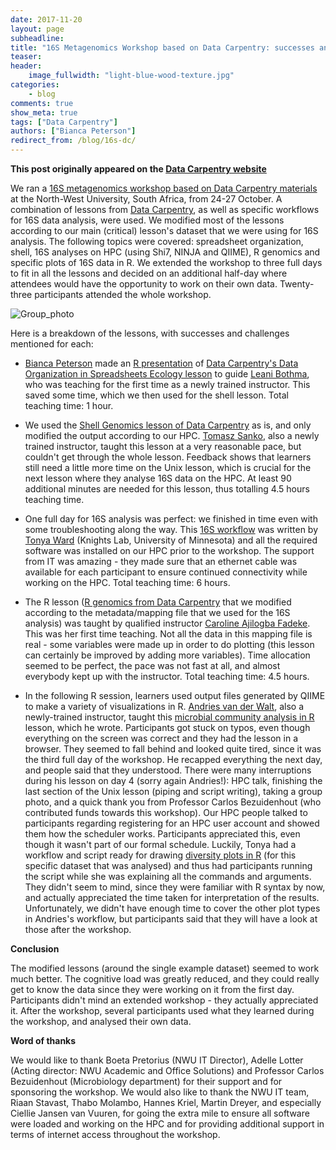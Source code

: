 ```yaml
---
date: 2017-11-20
layout: page
subheadline:
title: "16S Metagenomics Workshop based on Data Carpentry: successes and challenges"
teaser:
header:
    image_fullwidth: "light-blue-wood-texture.jpg"
categories:
    - blog
comments: true
show_meta: true
tags: ["Data Carpentry"]
authors: ["Bianca Peterson"]
redirect_from: /blog/16s-dc/
--- 
```


**This post originally appeared on the [Data Carpentry website](https://datacarpentry.org)**


We ran a [16S metagenomics workshop based on Data Carpentry materials](https://nwu-eresearch.github.io/2017-10-24-ARC-16S/) at the North-West University, South Africa, from 24-27 October. A combination of lessons from [Data Carpentry](http://www.datacarpentry.org/), as well as specific workflows for 16S data analysis, were used. We modified most of the lessons according to our main (critical) lesson's dataset that we were using for 16S analysis. The following topics were covered: spreadsheet organization, shell, 16S analyses on HPC (using Shi7, NINJA and QIIME), R genomics and specific plots of 16S data in R. We extended the workshop to three full days to fit in all the lessons and decided on an additional half-day where attendees would have the opportunity to work on their own data. Twenty-three participants attended the whole workshop.

![Group_photo](/images/16S_DC_group_photo.jpg) 

Here is a breakdown of the lessons, with successes and challenges mentioned for each:

- [Bianca Peterson](https://twitter.com/binxiepeterson) made an [R presentation](https://cdn.rawgit.com/BinxiePeterson/spreadsheet-organization/ed2db0d9/data_organization_presentation.html) of [Data Carpentry's Data Organization in Spreadsheets Ecology lesson](http://datacarpentry.github.io/spreadsheet-ecology-lesson/) to guide [Leani Bothma](https://za.linkedin.com/in/leani-bothma-437565108), who was teaching for the first time as a newly trained instructor. This saved some time, which we then used for the shell lesson. Total teaching time: 1 hour. 

- We used the [Shell Genomics lesson of Data Carpentry](http://www.datacarpentry.org/shell-genomics/) as is, and only modified the output according to our HPC. [Tomasz Sanko](https://www.researchgate.net/profile/Tomasz_Sanko), also a newly trained instructor, taught this lesson at a very reasonable pace, but couldn't get through the whole lesson. Feedback shows that learners still need a little more time on the Unix lesson, which is crucial for the next lesson where they analyse 16S data on the HPC. At least 90 additional minutes are needed for this lesson, thus totalling 4.5 hours teaching time. 

- One full day for 16S analysis was perfect: we finished in time even with some troubleshooting along the way. This [16S workflow](https://github.com/TonyaWard/16S_Workflow) was written by [Tonya Ward](https://twitter.com/t_l_ward) (Knights Lab, University of Minnesota) and all the required software was installed on our HPC prior to the workshop. The support from IT was amazing - they made sure that an ethernet cable was available for each participant to ensure continued connectivity while working on the HPC. Total teaching time: 6 hours.

- The R lesson ([R genomics from Data Carpentry](http://www.datacarpentry.org/R-genomics/) that we modified according to the metadata/mapping file that we used for the 16S analysis) was taught by qualified instructor [Caroline Ajilogba Fadeke](https://www.researchgate.net/profile/Caroline_Ajilogba). This was her first time teaching. Not all the data in this mapping file is real - some variables were made up in order to do plotting (this lesson can certainly be improved by adding more variables). Time allocation seemed to be perfect, the pace was not fast at all, and almost everybody kept up with the instructor. Total teaching time: 4.5 hours.

- In the following R session, learners used output files generated by QIIME to make a variety of visualizations in R. [Andries van der Walt](https://twitter.com/an3svdw), also a newly-trained instructor, taught this [microbial community analysis in R](https://github.com/brandries/SC_workshop_NWU26-27/blob/master/software_carpentry_16s_R.md) lesson, which he wrote. Participants got stuck on typos, even though everything on the screen was correct and they had the lesson in a browser. They seemed to fall behind and looked quite tired, since it was the third full day of the workshop. He recapped everything the next day, and people said that they understood. There were many interruptions during his lesson on day 4 (sorry again Andries!): HPC talk, finishing the last section of the Unix lesson (piping and script writing), taking a group photo, and a quick thank you from Professor Carlos Bezuidenhout (who contributed funds towards this workshop). Our HPC people talked to participants regarding registering for an HPC user account and showed them how the scheduler works. Participants appreciated this, even though it wasn't part of our formal schedule. Luckily, Tonya had a workflow and script ready for drawing [diversity plots in R](https://github.com/TonyaWard/QIIME_data_R) (for this specific dataset that was analysed) and thus had participants running the script while she was explaining all the commands and arguments. They didn't seem to mind, since they were familiar with R syntax by now, and actually appreciated the time taken for interpretation of the results. Unfortunately, we didn't have enough time to cover the other plot types in Andries's workflow, but participants said that they will have a look at those after the workshop.

**Conclusion**

The modified lessons (around the single example dataset) seemed to work much better. The cognitive load was greatly reduced, and they could really get to know the data since they were working on it from the first day. Participants didn't mind an extended workshop - they actually appreciated it. After the workshop, several participants used what they learned during the workshop, and analysed their own data. 

**Word of thanks**

We would like to thank Boeta Pretorius (NWU IT Director), Adelle Lotter (Acting director: NWU Academic and Office Solutions) and Professor Carlos Bezuidenhout (Microbiology department) for their support and for sponsoring the workshop. We would also like to thank the NWU IT team, Riaan Stavast, Thabo Molambo, Hannes Kriel, Martin Dreyer, and especially Ciellie Jansen van Vuuren, for going the extra mile to ensure all software were loaded and working on the HPC and for providing additional support in terms of internet access throughout the workshop.
